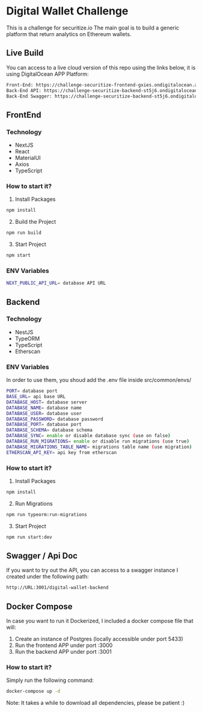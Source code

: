 # Digital Wallet Challenge
This is a challenge for securitize.io
The main goal is to build a generic platform that return analytics on Ethereum wallets.

## Live Build
You can access to a live cloud version of this repo using the links below, it is using DigitalOcean APP Platform:
   ```sh
  Front-End: https://challenge-securitize-frontend-gxies.ondigitalocean.app/
  Back-End API: https://challenge-securitize-backend-st5j6.ondigitalocean.app/walletAPI
  Back-End Swagger: https://challenge-securitize-backend-st5j6.ondigitalocean.app/digital-wallet-backend
  ```

## FrontEnd

### Technology
* NextJS
* React
* MaterialUI
* Axios
* TypeScript

### How to start it?

1. Install Packages
  ```sh
  npm install
  ```
2. Build the Project
  ```sh
  npm run build
  ```
3. Start Project
  ```sh
  npm start
  ```

### ENV Variables
  
```sh
NEXT_PUBLIC_API_URL= database API URL
```

## Backend

### Technology

* NestJS
* TypeORM
* TypeScript
* Etherscan

### ENV Variables
  
In order to use them, you shoud add the .env file inside src/common/envs/
  
```sh
PORT= database port
BASE_URL= api base URL
DATABASE_HOST= database server 
DATABASE_NAME= database name
DATABASE_USER= database user
DATABASE_PASSWORD= database password
DATABASE_PORT= database port
DATABASE_SCHEMA= database schema
DATABASE_SYNC= enable or disable database sync (use on false)
DATABASE_RUN_MIGRATIONS= enable or disable run migrations (use true)
DATABASE_MIGRATIONS_TABLE_NAME= migrations table name (use migration)
ETHERSCAN_API_KEY= api key from etherscan
```

### How to start it?
1. Install Packages
  ```sh
  npm install
  ```
2. Run Migrations
  ```sh
  npm run typeorm:run-migrations
  ```
3. Start Project
  ```sh
  npm run start:dev
  ```

## Swagger / Api Doc

If you want to try out the API, you can access to a swagger instance I created under the following path:

  ```sh
  http://URL:3001/digital-wallet-backend
  ```


## Docker Compose

In case you want to run it Dockerized, I included a docker compose file that will:

1. Create an instance of Postgres (locally accessible under port 5433)
2. Run the frontend APP under port :3000
3. Run the backend APP under port :3001

### How to start it?

Simply run the following command:

  ```sh
  docker-compose up -d
  ```
Note: It takes a while to download all dependencies, please be patient :) 
